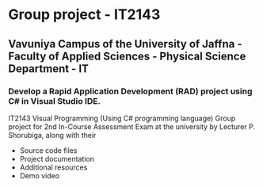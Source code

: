 # Group project - IT2143
## Vavuniya Campus of the University of Jaffna - Faculty of Applied Sciences - Physical Science Department - IT
### Develop a Rapid Application Development (RAD) project using C# in Visual Studio IDE.

IT2143 Visual Programming (Using C# programming language) Group project for 2nd In-Course Assessment Exam at the university by Lecturer P. Shorubiga, along with their
- Source code files
- Project documentation
- Additional resources
- Demo video
